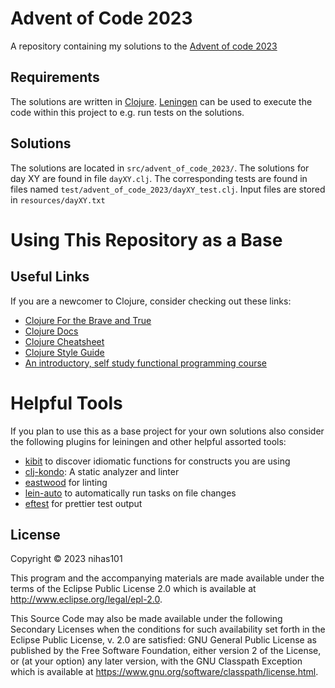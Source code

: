 # Advent of Code 2023
A repository containing my solutions to the [Advent of code 2023](https://adventofcode.com/2023)

## Requirements
The solutions are written in [Clojure](https://clojure.org). [Leningen](https://leiningen.org/) can be used to execute the code within this project to e.g. run tests on the solutions.

## Solutions
The solutions are located in `src/advent_of_code_2023/`. The solutions for day XY are found in file `dayXY.clj`. The corresponding tests are found in files named `test/advent_of_code_2023/dayXY_test.clj`. Input files are stored in `resources/dayXY.txt`


# Using This Repository as a Base

## Useful Links
If you are a newcomer to Clojure, consider checking out these links:
- [Clojure For the Brave and True](https://www.braveclojure.com/)
- [Clojure Docs](https://clojuredocs.org/)
- [Clojure Cheatsheet](https://clojure.org/api/cheatsheet)
- [Clojure Style Guide](https://guide.clojure.style/)
- [An introductory, self study functional programming course](https://github.com/pkoerner/functional-programming-course)

# Helpful Tools
If you plan to use this as a base project for your own solutions also consider the following plugins for leiningen and other helpful assorted tools:
- [kibit](https://github.com/clj-commons/kibit) to discover idiomatic functions for constructs you are using
- [clj-kondo](https://github.com/clj-kondo/clj-kondo): A static analyzer and linter
- [eastwood](https://github.com/jonase/eastwood) for linting
- [lein-auto](https://github.com/weavejester/lein-auto) to automatically run tasks on file changes
- [eftest](https://github.com/weavejester/eftest) for prettier test output

## License

Copyright © 2023 nihas101

This program and the accompanying materials are made available under the
terms of the Eclipse Public License 2.0 which is available at
http://www.eclipse.org/legal/epl-2.0.

This Source Code may also be made available under the following Secondary
Licenses when the conditions for such availability set forth in the Eclipse
Public License, v. 2.0 are satisfied: GNU General Public License as published by
the Free Software Foundation, either version 2 of the License, or (at your
option) any later version, with the GNU Classpath Exception which is available
at https://www.gnu.org/software/classpath/license.html.